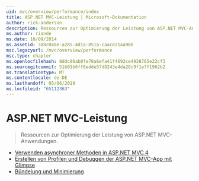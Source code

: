 ```yaml
---
uid: mvc/overview/performance/index
title: ASP.NET MVC-Leistung | Microsoft-Dokumentation
author: rick-anderson
description: Ressourcen zur Optimierung der Leistung von ASP.NET MVC-Anwendungen.
ms.author: riande
ms.date: 10/09/2014
ms.assetid: 388c048e-a285-4d1a-851a-caace21aa988
msc.legacyurl: /mvc/overview/performance
msc.type: chapter
ms.openlocfilehash: 8ddc96ab8fe78a6efa41f4692ce4928765e22cf3
ms.sourcegitcommit: 51b01b6ff8edde57d8243e4da28c9f1e7f1962b2
ms.translationtype: MT
ms.contentlocale: de-DE
ms.lasthandoff: 05/06/2019
ms.locfileid: "65112363"
---
```

# <a name="aspnet-mvc-performance"></a>ASP.NET MVC-Leistung

> Ressourcen zur Optimierung der Leistung von ASP.NET MVC-Anwendungen.

- [Verwenden asynchroner Methoden in ASP.NET MVC 4](using-asynchronous-methods-in-aspnet-mvc-4.md)
- [Erstellen von Profilen und Debuggen der ASP.NET MVC-App mit Glimpse](profile-and-debug-your-aspnet-mvc-app-with-glimpse.md)
- [Bündelung und Minimierung](bundling-and-minification.md)
